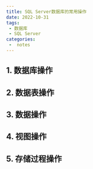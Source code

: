 ```yaml
---
title: SQL Server数据库的常用操作
date: 2022-10-31
tags:
 - 数据库
 - SQL Server
categories:
 -  notes
---
```


## 1. 数据库操作
## 2. 数据表操作
## 3. 数据操作
## 4. 视图操作
## 5. 存储过程操作